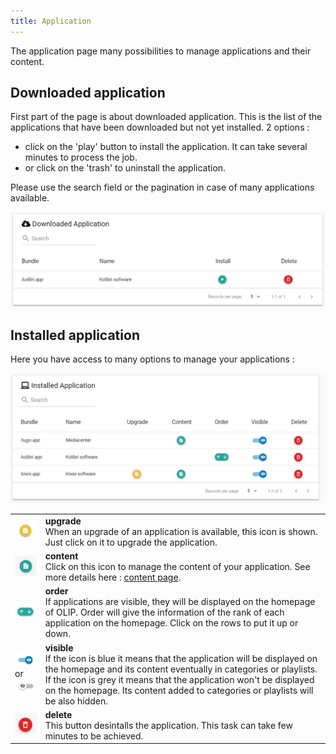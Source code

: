 ```yaml
---
title: Application
---
```


The application page many possibilities to manage applications and their content. 

## Downloaded application

First part of the page is about downloaded application. This is the list of the applications that have been downloaded but not yet installed. 
2 options : 

- click on the 'play' button to install the application. It can take several minutes to process the job. 
- or click on the 'trash' to uninstall the application. 

Please use the search field or the pagination in case of many applications available.

![image-20191112174808526.png](../assets/image-20191112174808526.png?resize=65%) 



## Installed application

Here you have access to many options to manage your applications : 

![image-20191112175540393.png](../assets/image-20191112175540393.png?resize=80%)

|                                                              |                                                              |
| ------------------------------------------------------------ | ------------------------------------------------------------ |
| ![image-20191112175928345](../assets/image-20191112175928345.png) | **upgrade**<br />When an upgrade of an application is available, this icon is shown. Just click on it to upgrade the application. |
| ![image-20191112175946983](../assets/image-20191112175946983.png) | **content**<br />Click on this icon to manage the content of your application. See more details here : [content page](Content.md). |
| ![image-20191112180000605](../assets/image-20191112180000605.png) | **order**<br />If applications are visible, they will be displayed on the homepage of OLIP. Order will give the information of the rank of each application on the homepage. Click on the rows to put it up or down. <br /> |
| ![image-20191112180016862](../assets/image-20191112180016862.png)<br />or<br />![image-20191112180043054](../assets/image-20191112180043054.png) | **visible**<br />If the icon is blue it means that the application will be displayed on the homepage and its content eventually in categories or playlists. <br />If the icon is grey it means that the application won't be displayed on the homepage. Its content added to categories or playlists will be also hidden. |
| ![image-20191112180118486](../assets/image-20191112180118486.png) | **delete**<br />This button desintalls the application. This task can take few minutes to be achieved. |

